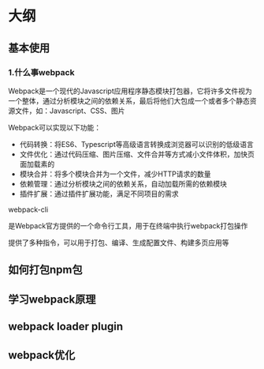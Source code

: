 # 大纲

## 基本使用

### 1.什么事webpack

Webpack是一个现代的Javascript应用程序静态模块打包器，它将许多文件视为一个整体，通过分析模块之间的依赖关系，最后将他们大包成一个或者多个静态资源文件，如：Javascript、CSS、图片

Webpack可以实现以下功能：

* 代码转换：将ES6、Typescript等高级语言转换成浏览器可以识别的低级语言
* 文件优化：通过代码压缩、图片压缩、文件合并等方式减小文件体积，加快页面加载素的
* 模块合并：将多个模块合并为一个文件，减少HTTP请求的数量
* 依赖管理：通过分析模块之间的依赖关系，自动加载所需的依赖模块
* 插件扩展：通过插件扩展功能，满足不同项目的需求

webpack-cli

是Webpack官方提供的一个命令行工具，用于在终端中执行webpack打包操作

提供了多种指令，可以用于打包、编译、生成配置文件、构建多页应用等

## 如何打包npm包

## 学习webpack原理

## webpack loader plugin

## webpack优化